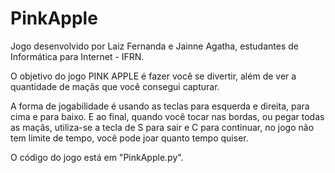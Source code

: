 # PinkApple

Jogo desenvolvido por Laiz Fernanda e Jainne Agatha, estudantes de Informática para Internet - IFRN.

O objetivo do jogo PINK APPLE é fazer você se divertir, além de ver a quantidade de maçãs que você consegui capturar.

A forma de jogabilidade é usando as teclas para esquerda e direita, para cima e para baixo. E ao final, quando você tocar nas bordas, ou pegar todas as maçãs, utiliza-se a tecla de S para sair e C para continuar, no jogo não tem limite de tempo, você pode joar quanto tempo quiser.

O código do jogo está em "PinkApple.py".
